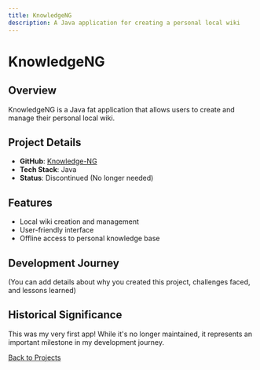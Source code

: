```yaml
---
title: KnowledgeNG
description: A Java application for creating a personal local wiki
---
```


# KnowledgeNG

## Overview
KnowledgeNG is a Java fat application that allows users to create and manage their personal local wiki.

## Project Details
- **GitHub**: [Knowledge-NG](https://github.com/PhyberApex/Knowledge-NG)
- **Tech Stack**: Java
- **Status**: Discontinued (No longer needed)

## Features
- Local wiki creation and management
- User-friendly interface
- Offline access to personal knowledge base

## Development Journey
(You can add details about why you created this project, challenges faced, and lessons learned)

## Historical Significance
This was my very first app! While it's no longer maintained, it represents an important milestone in my development journey.

[Back to Projects](./projects)
